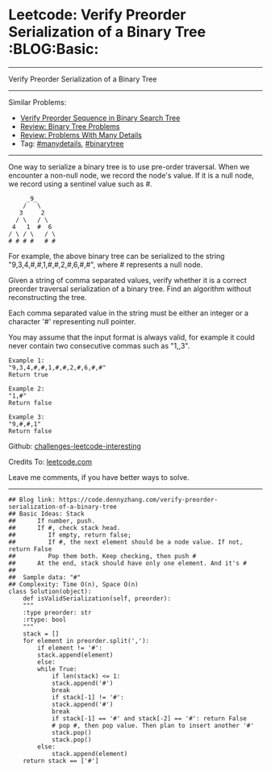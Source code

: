 
# Leetcode: Verify Preorder Serialization of a Binary Tree     :BLOG:Basic:

---

Verify Preorder Serialization of a Binary Tree  

---

Similar Problems:  

-   [Verify Preorder Sequence in Binary Search Tree](https://code.dennyzhang.com/verify-preorder-sequence-in-binary-search-tree)
-   [Review: Binary Tree Problems](https://code.dennyzhang.com/review-binarytree)
-   [Review: Problems With Many Details](https://code.dennyzhang.com/review-manydetails)
-   Tag: [#manydetails](https://code.dennyzhang.com/tag/manydetails),  [#binarytree](https://code.dennyzhang.com/tag/binarytree)

---

One way to serialize a binary tree is to use pre-order traversal. When we encounter a non-null node, we record the node's value. If it is a null node, we record using a sentinel value such as #.  

         _9_
        /   \
       3     2
      / \   / \
     4   1  #  6
    / \ / \   / \
    # # # #   # #

For example, the above binary tree can be serialized to the string "9,3,4,#,#,1,#,#,2,#,6,#,#", where # represents a null node.  

Given a string of comma separated values, verify whether it is a correct preorder traversal serialization of a binary tree. Find an algorithm without reconstructing the tree.  

Each comma separated value in the string must be either an integer or a character '#' representing null pointer.  

You may assume that the input format is always valid, for example it could never contain two consecutive commas such as "1,,3".  

    Example 1:
    "9,3,4,#,#,1,#,#,2,#,6,#,#"
    Return true

    Example 2:
    "1,#"
    Return false

    Example 3:
    "9,#,#,1"
    Return false

Github: [challenges-leetcode-interesting](https://github.com/DennyZhang/challenges-leetcode-interesting/tree/master/problems/verify-preorder-serialization-of-a-binary-tree)  

Credits To: [leetcode.com](https://leetcode.com/problems/verify-preorder-serialization-of-a-binary-tree/description/)  

Leave me comments, if you have better ways to solve.  

---

    ## Blog link: https://code.dennyzhang.com/verify-preorder-serialization-of-a-binary-tree
    ## Basic Ideas: Stack
    ##      If number, push.
    ##      If #, check stack head. 
    ##         If empty, return false; 
    ##         If #, the next element should be a node value. If not, return False
    ##         Pop them both. Keep checking, then push #
    ##      At the end, stack should have only one element. And it's #
    ##
    ##  Sample data: "#"
    ## Complexity: Time O(n), Space O(n)
    class Solution(object):
        def isValidSerialization(self, preorder):
    	"""
    	:type preorder: str
    	:rtype: bool
    	"""
    	stack = []
    	for element in preorder.split(','):
    	    if element != '#':
    		stack.append(element)
    	    else:
    		while True:
    		    if len(stack) <= 1:
    			stack.append('#')
    			break
    		    if stack[-1] != '#':
    			stack.append('#')
    			break
    		    if stack[-1] == '#' and stack[-2] == '#': return False
    		    # pop #, then pop value. Then plan to insert another '#'
    		    stack.pop()
    		    stack.pop()
    		else:
    		    stack.append(element)
    	return stack == ['#']

